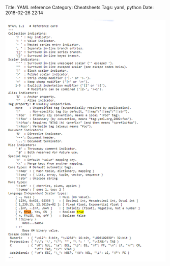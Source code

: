 Title: YAML reference
Category: Cheatsheets
Tags: yaml, python
Date: 2018-02-26 22:14

![Yaml Ref Card](/images/yaml_reference_card.png)
